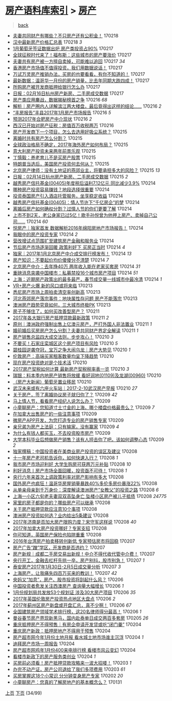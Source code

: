 [房产语料库索引](../../README.md)  > [房产](房产.md)
====
> [back](../README.md)

- [夫妻共同财产有哪些？不只房产还有公积金！](http://jkwz.applinzi.com/ittc/6935654112527123461.html#%E5%A4%AB%E5%A6%BB%E5%85%B1%E5%90%8C%E8%B4%A2%E4%BA%A7%E6%9C%89%E5%93%AA%E4%BA%9B%EF%BC%9F%E4%B8%8D%E5%8F%AA%E6%88%BF%E4%BA%A7%E8%BF%98%E6%9C%89%E5%85%AC%E7%A7%AF%E9%87%91%EF%BC%81) 170218  
- [汉中最新房产价格汇总表](http://jkwz.applinzi.com/ittc/6935777426318820357.html#%E6%B1%89%E4%B8%AD%E6%9C%80%E6%96%B0%E6%88%BF%E4%BA%A7%E4%BB%B7%E6%A0%BC%E6%B1%87%E6%80%BB%E8%A1%A8) 170218 *3* 
- [1月葡萄牙签证数据出炉 房产类投资占90%](http://jkwz.applinzi.com/ittc/6935657592985748485.html#1%E6%9C%88%E8%91%A1%E8%90%84%E7%89%99%E7%AD%BE%E8%AF%81%E6%95%B0%E6%8D%AE%E5%87%BA%E7%82%89+%E6%88%BF%E4%BA%A7%E7%B1%BB%E6%8A%95%E8%B5%84%E5%8D%A090%25) 170217  
- [全球征税时代来了！福布斯：这些城市的房产要涨价](http://jkwz.applinzi.com/ittc/6935654760526119941.html#%E5%85%A8%E7%90%83%E5%BE%81%E7%A8%8E%E6%97%B6%E4%BB%A3%E6%9D%A5%E4%BA%86%EF%BC%81%E7%A6%8F%E5%B8%83%E6%96%AF%EF%BC%9A%E8%BF%99%E4%BA%9B%E5%9F%8E%E5%B8%82%E7%9A%84%E6%88%BF%E4%BA%A7%E8%A6%81%E6%B6%A8%E4%BB%B7) 170217  
- [夫妻共有房产被一方擅自卖掉，可能难以追回](http://jkwz.applinzi.com/ittc/6934909386215654405.html#%E5%A4%AB%E5%A6%BB%E5%85%B1%E6%9C%89%E6%88%BF%E4%BA%A7%E8%A2%AB%E4%B8%80%E6%96%B9%E6%93%85%E8%87%AA%E5%8D%96%E6%8E%89%EF%BC%8C%E5%8F%AF%E8%83%BD%E9%9A%BE%E4%BB%A5%E8%BF%BD%E5%9B%9E) 170217 *34* 
- [香港房产市场值不值得投资，我们用数据说话！](http://jkwz.applinzi.com/ittc/6935612812729779205.html#%E9%A6%99%E6%B8%AF%E6%88%BF%E4%BA%A7%E5%B8%82%E5%9C%BA%E5%80%BC%E4%B8%8D%E5%80%BC%E5%BE%97%E6%8A%95%E8%B5%84%EF%BC%8C%E6%88%91%E4%BB%AC%E7%94%A8%E6%95%B0%E6%8D%AE%E8%AF%B4%E8%AF%9D%EF%BC%81) 170217  
- [万试万灵房产推销办法，买房的也要看看，有你不知道的！](http://jkwz.applinzi.com/ittc/6935589085891789829.html#%E4%B8%87%E8%AF%95%E4%B8%87%E7%81%B5%E6%88%BF%E4%BA%A7%E6%8E%A8%E9%94%80%E5%8A%9E%E6%B3%95%EF%BC%8C%E4%B9%B0%E6%88%BF%E7%9A%84%E4%B9%9F%E8%A6%81%E7%9C%8B%E7%9C%8B%EF%BC%8C%E6%9C%89%E4%BD%A0%E4%B8%8D%E7%9F%A5%E9%81%93%E7%9A%84%EF%BC%81) 170217  
- [最新数据：温哥华一月份的房产销量，比去年同期大跌四成！](http://jkwz.applinzi.com/ittc/6935545226642064389.html#%E6%9C%80%E6%96%B0%E6%95%B0%E6%8D%AE%EF%BC%9A%E6%B8%A9%E5%93%A5%E5%8D%8E%E4%B8%80%E6%9C%88%E4%BB%BD%E7%9A%84%E6%88%BF%E4%BA%A7%E9%94%80%E9%87%8F%EF%BC%8C%E6%AF%94%E5%8E%BB%E5%B9%B4%E5%90%8C%E6%9C%9F%E5%A4%A7%E8%B7%8C%E5%9B%9B%E6%88%90%EF%BC%81) 170217  
- [所购房产被开发商抵押给银行怎么办](http://jkwz.applinzi.com/ittc/6935545013382677508.html#%E6%89%80%E8%B4%AD%E6%88%BF%E4%BA%A7%E8%A2%AB%E5%BC%80%E5%8F%91%E5%95%86%E6%8A%B5%E6%8A%BC%E7%BB%99%E9%93%B6%E8%A1%8C%E6%80%8E%E4%B9%88%E5%8A%9E) 170217  
- [日报：02月16日杭州房产新房、二手房成交数据](http://jkwz.applinzi.com/ittc/6935533673276507141.html#%E6%97%A5%E6%8A%A5%EF%BC%9A02%E6%9C%8816%E6%97%A5%E6%9D%AD%E5%B7%9E%E6%88%BF%E4%BA%A7%E6%96%B0%E6%88%BF%E3%80%81%E4%BA%8C%E6%89%8B%E6%88%BF%E6%88%90%E4%BA%A4%E6%95%B0%E6%8D%AE) 170217  
- [房产类应用鏖战，数据揭秘榜首之争](http://jkwz.applinzi.com/ittc/6935356772486480901.html#%E6%88%BF%E4%BA%A7%E7%B1%BB%E5%BA%94%E7%94%A8%E9%8F%96%E6%88%98%EF%BC%8C%E6%95%B0%E6%8D%AE%E6%8F%AD%E7%A7%98%E6%A6%9C%E9%A6%96%E4%B9%8B%E4%BA%89) 170216 *68* 
- [解析｜房产圈内人详解滨江两大楼盘，最后竟得出这样的结论……](http://jkwz.applinzi.com/ittc/6935354864447259653.html#%E8%A7%A3%E6%9E%90%EF%BD%9C%E6%88%BF%E4%BA%A7%E5%9C%88%E5%86%85%E4%BA%BA%E8%AF%A6%E8%A7%A3%E6%BB%A8%E6%B1%9F%E4%B8%A4%E5%A4%A7%E6%A5%BC%E7%9B%98%EF%BC%8C%E6%9C%80%E5%90%8E%E7%AB%9F%E5%BE%97%E5%87%BA%E8%BF%99%E6%A0%B7%E7%9A%84%E7%BB%93%E8%AE%BA%E2%80%A6%E2%80%A6) 170216 *2* 
- [“丰房报告”丰县2017年1月房产市场报告](http://jkwz.applinzi.com/ittc/6935286703928640517.html#%E2%80%9C%E4%B8%B0%E6%88%BF%E6%8A%A5%E5%91%8A%E2%80%9D%E4%B8%B0%E5%8E%BF2017%E5%B9%B41%E6%9C%88%E6%88%BF%E4%BA%A7%E5%B8%82%E5%9C%BA%E6%8A%A5%E5%91%8A) 170216 *5* 
- [预测2017年合肥房产中介现状](http://jkwz.applinzi.com/ittc/6935238744872584196.html#%E9%A2%84%E6%B5%8B2017%E5%B9%B4%E5%90%88%E8%82%A5%E6%88%BF%E4%BA%A7%E4%B8%AD%E4%BB%8B%E7%8E%B0%E7%8A%B6) 170216 *2* 
- [西汉已开始对房产征税：房值百万收税两万](http://jkwz.applinzi.com/ittc/6935187674515375108.html#%E8%A5%BF%E6%B1%89%E5%B7%B2%E5%BC%80%E5%A7%8B%E5%AF%B9%E6%88%BF%E4%BA%A7%E5%BE%81%E7%A8%8E%EF%BC%9A%E6%88%BF%E5%80%BC%E7%99%BE%E4%B8%87%E6%94%B6%E7%A8%8E%E4%B8%A4%E4%B8%87) 170216  
- [房产开发商下一个项目，怎么去选用好吸尘系统？](http://jkwz.applinzi.com/ittc/6934995445251310597.html#%E6%88%BF%E4%BA%A7%E5%BC%80%E5%8F%91%E5%95%86%E4%B8%8B%E4%B8%80%E4%B8%AA%E9%A1%B9%E7%9B%AE%EF%BC%8C%E6%80%8E%E4%B9%88%E5%8E%BB%E9%80%89%E7%94%A8%E5%A5%BD%E5%90%B8%E5%B0%98%E7%B3%BB%E7%BB%9F%EF%BC%9F) 170215  
- [离婚时共有房产怎么分割？](http://jkwz.applinzi.com/ittc/6934971543628284932.html#%E7%A6%BB%E5%A9%9A%E6%97%B6%E5%85%B1%E6%9C%89%E6%88%BF%E4%BA%A7%E6%80%8E%E4%B9%88%E5%88%86%E5%89%B2%EF%BC%9F) 170215  
- [全球政治格局不确定，2017年海外房产如何布局？](http://jkwz.applinzi.com/ittc/6934937719355737092.html#%E5%85%A8%E7%90%83%E6%94%BF%E6%B2%BB%E6%A0%BC%E5%B1%80%E4%B8%8D%E7%A1%AE%E5%AE%9A%EF%BC%8C2017%E5%B9%B4%E6%B5%B7%E5%A4%96%E6%88%BF%E4%BA%A7%E5%A6%82%E4%BD%95%E5%B8%83%E5%B1%80%EF%BC%9F) 170215  
- [意大利房产投资未来两年前景乐观](http://jkwz.applinzi.com/ittc/6934914862194099205.html#%E6%84%8F%E5%A4%A7%E5%88%A9%E6%88%BF%E4%BA%A7%E6%8A%95%E8%B5%84%E6%9C%AA%E6%9D%A5%E4%B8%A4%E5%B9%B4%E5%89%8D%E6%99%AF%E4%B9%90%E8%A7%82) 170215  
- [丁慎毅：养老育儿不是买房产股票](http://jkwz.applinzi.com/ittc/6934886526847812612.html#%E4%B8%81%E6%85%8E%E6%AF%85%EF%BC%9A%E5%85%BB%E8%80%81%E8%82%B2%E5%84%BF%E4%B8%8D%E6%98%AF%E4%B9%B0%E6%88%BF%E4%BA%A7%E8%82%A1%E7%A5%A8) 170215  
- [特朗普当选后，美国房产投资何去何从？](http://jkwz.applinzi.com/ittc/6934846696503903237.html#%E7%89%B9%E6%9C%97%E6%99%AE%E5%BD%93%E9%80%89%E5%90%8E%EF%BC%8C%E7%BE%8E%E5%9B%BD%E6%88%BF%E4%BA%A7%E6%8A%95%E8%B5%84%E4%BD%95%E5%8E%BB%E4%BD%95%E4%BB%8E%EF%BC%9F) 170215  
- [北京房产律师：没有土地证的燕郊业主，将要承担多大的风险？](http://jkwz.applinzi.com/ittc/6934800465819862021.html#%E5%8C%97%E4%BA%AC%E6%88%BF%E4%BA%A7%E5%BE%8B%E5%B8%88%EF%BC%9A%E6%B2%A1%E6%9C%89%E5%9C%9F%E5%9C%B0%E8%AF%81%E7%9A%84%E7%87%95%E9%83%8A%E4%B8%9A%E4%B8%BB%EF%BC%8C%E5%B0%86%E8%A6%81%E6%89%BF%E6%8B%85%E5%A4%9A%E5%A4%A7%E7%9A%84%E9%A3%8E%E9%99%A9%EF%BC%9F) 170215 *13* 
- [日报：02月14日杭州房产新房、二手房成交数据](http://jkwz.applinzi.com/ittc/6934784773661918212.html#%E6%97%A5%E6%8A%A5%EF%BC%9A02%E6%9C%8814%E6%97%A5%E6%9D%AD%E5%B7%9E%E6%88%BF%E4%BA%A7%E6%96%B0%E6%88%BF%E3%80%81%E4%BA%8C%E6%89%8B%E6%88%BF%E6%88%90%E4%BA%A4%E6%95%B0%E6%8D%AE) 170215 *2* 
- [越秀房产信托基金(00405)年度税后溢利7.12亿元 同比减少3.9%](http://jkwz.applinzi.com/ittc/6934624636770976772.html#%E8%B6%8A%E7%A7%80%E6%88%BF%E4%BA%A7%E4%BF%A1%E6%89%98%E5%9F%BA%E9%87%91%2800405%29%E5%B9%B4%E5%BA%A6%E7%A8%8E%E5%90%8E%E6%BA%A2%E5%88%A97.12%E4%BA%BF%E5%85%83+%E5%90%8C%E6%AF%94%E5%87%8F%E5%B0%913.9%25) 170214  
- [哪种房产投资容易赚钱？地段选择很重要](http://jkwz.applinzi.com/ittc/6934614711365796869.html#%E5%93%AA%E7%A7%8D%E6%88%BF%E4%BA%A7%E6%8A%95%E8%B5%84%E5%AE%B9%E6%98%93%E8%B5%9A%E9%92%B1%EF%BC%9F%E5%9C%B0%E6%AE%B5%E9%80%89%E6%8B%A9%E5%BE%88%E9%87%8D%E8%A6%81) 170214  
- [投资泰国房产引入酒店托管服务，坐享稳定收益](http://jkwz.applinzi.com/ittc/6934611850124854276.html#%E6%8A%95%E8%B5%84%E6%B3%B0%E5%9B%BD%E6%88%BF%E4%BA%A7%E5%BC%95%E5%85%A5%E9%85%92%E5%BA%97%E6%89%98%E7%AE%A1%E6%9C%8D%E5%8A%A1%EF%BC%8C%E5%9D%90%E4%BA%AB%E7%A8%B3%E5%AE%9A%E6%94%B6%E7%9B%8A) 170214  
- [越秀房产信托基金(00405)：情人节许下“千亿房企“的梦](http://jkwz.applinzi.com/ittc/6934586844229665796.html#%E8%B6%8A%E7%A7%80%E6%88%BF%E4%BA%A7%E4%BF%A1%E6%89%98%E5%9F%BA%E9%87%91%2800405%29%EF%BC%9A%E6%83%85%E4%BA%BA%E8%8A%82%E8%AE%B8%E4%B8%8B%E2%80%9C%E5%8D%83%E4%BA%BF%E6%88%BF%E4%BC%81%E2%80%9C%E7%9A%84%E6%A2%A6) 170214  
- [离婚后房产如何确权分割？过情人节的你们更要了解](http://jkwz.applinzi.com/ittc/6934534055646462981.html#%E7%A6%BB%E5%A9%9A%E5%90%8E%E6%88%BF%E4%BA%A7%E5%A6%82%E4%BD%95%E7%A1%AE%E6%9D%83%E5%88%86%E5%89%B2%EF%BC%9F%E8%BF%87%E6%83%85%E4%BA%BA%E8%8A%82%E7%9A%84%E4%BD%A0%E4%BB%AC%E6%9B%B4%E8%A6%81%E4%BA%86%E8%A7%A3) 170214  
- [上市不到2天，老公身家已过5亿！歌手孙悦曾为他押上房产、卖掉自己公司……](http://jkwz.applinzi.com/ittc/6934483361161806853.html#%E4%B8%8A%E5%B8%82%E4%B8%8D%E5%88%B02%E5%A4%A9%EF%BC%8C%E8%80%81%E5%85%AC%E8%BA%AB%E5%AE%B6%E5%B7%B2%E8%BF%875%E4%BA%BF%EF%BC%81%E6%AD%8C%E6%89%8B%E5%AD%99%E6%82%A6%E6%9B%BE%E4%B8%BA%E4%BB%96%E6%8A%BC%E4%B8%8A%E6%88%BF%E4%BA%A7%E3%80%81%E5%8D%96%E6%8E%89%E8%87%AA%E5%B7%B1%E5%85%AC%E5%8F%B8%E2%80%A6%E2%80%A6) 170214 *60* 
- [悦房产｜独家首发 数据解析2016年绵阳房地产市场报告！](http://jkwz.applinzi.com/ittc/6934437393318020101.html#%E6%82%A6%E6%88%BF%E4%BA%A7%EF%BD%9C%E7%8B%AC%E5%AE%B6%E9%A6%96%E5%8F%91+%E6%95%B0%E6%8D%AE%E8%A7%A3%E6%9E%902016%E5%B9%B4%E7%BB%B5%E9%98%B3%E6%88%BF%E5%9C%B0%E4%BA%A7%E5%B8%82%E5%9C%BA%E6%8A%A5%E5%91%8A%EF%BC%81) 170214  
- [我眼中的房产投资专家](http://jkwz.applinzi.com/ittc/6934435073616249861.html#%E6%88%91%E7%9C%BC%E4%B8%AD%E7%9A%84%E6%88%BF%E4%BA%A7%E6%8A%95%E8%B5%84%E4%B8%93%E5%AE%B6) 170214 *2* 
- [营改增试点范围扩至建筑房产金融和服务业](http://jkwz.applinzi.com/ittc/6934434524242134021.html#%E8%90%A5%E6%94%B9%E5%A2%9E%E8%AF%95%E7%82%B9%E8%8C%83%E5%9B%B4%E6%89%A9%E8%87%B3%E5%BB%BA%E7%AD%91%E6%88%BF%E4%BA%A7%E9%87%91%E8%9E%8D%E5%92%8C%E6%9C%8D%E5%8A%A1%E4%B8%9A) 170214  
- [节后房产市场逐渐回暖 政策利好下 买房正当时](http://jkwz.applinzi.com/ittc/6934433522495521797.html#%E8%8A%82%E5%90%8E%E6%88%BF%E4%BA%A7%E5%B8%82%E5%9C%BA%E9%80%90%E6%B8%90%E5%9B%9E%E6%9A%96+%E6%94%BF%E7%AD%96%E5%88%A9%E5%A5%BD%E4%B8%8B+%E4%B9%B0%E6%88%BF%E6%AD%A3%E5%BD%93%E6%97%B6) 170214 *4* 
- [独家｜2017年1月北京房产中介成交排行榜发布！](http://jkwz.applinzi.com/ittc/6934426803971294213.html#%E7%8B%AC%E5%AE%B6%EF%BD%9C2017%E5%B9%B41%E6%9C%88%E5%8C%97%E4%BA%AC%E6%88%BF%E4%BA%A7%E4%B8%AD%E4%BB%8B%E6%88%90%E4%BA%A4%E6%8E%92%E8%A1%8C%E6%A6%9C%E5%8F%91%E5%B8%83%EF%BC%81) 170214 *13* 
- [房产知识：不要起价均价傻傻分不清楚](http://jkwz.applinzi.com/ittc/6934423014954501124.html#%E6%88%BF%E4%BA%A7%E7%9F%A5%E8%AF%86%EF%BC%9A%E4%B8%8D%E8%A6%81%E8%B5%B7%E4%BB%B7%E5%9D%87%E4%BB%B7%E5%82%BB%E5%82%BB%E5%88%86%E4%B8%8D%E6%B8%85%E6%A5%9A) 170214 *7* 
- [北京房产中介：去年挣40万 两年收入能在老家买套房](http://jkwz.applinzi.com/ittc/6934421762573075461.html#%E5%8C%97%E4%BA%AC%E6%88%BF%E4%BA%A7%E4%B8%AD%E4%BB%8B%EF%BC%9A%E5%8E%BB%E5%B9%B4%E6%8C%A340%E4%B8%87+%E4%B8%A4%E5%B9%B4%E6%94%B6%E5%85%A5%E8%83%BD%E5%9C%A8%E8%80%81%E5%AE%B6%E4%B9%B0%E5%A5%97%E6%88%BF) 170214 *31* 
- [重磅消息突袭中国楼市：私募禁投16个城市房产项目](http://jkwz.applinzi.com/ittc/6934406813536748549.html#%E9%87%8D%E7%A3%85%E6%B6%88%E6%81%AF%E7%AA%81%E8%A2%AD%E4%B8%AD%E5%9B%BD%E6%A5%BC%E5%B8%82%EF%BC%9A%E7%A7%81%E5%8B%9F%E7%A6%81%E6%8A%9516%E4%B8%AA%E5%9F%8E%E5%B8%82%E6%88%BF%E4%BA%A7%E9%A1%B9%E7%9B%AE) 170214 *51* 
- [上海：近期房产政策出的最多最严，春节成交量一线城市中最冷清](http://jkwz.applinzi.com/ittc/6933887552749831172.html#%E4%B8%8A%E6%B5%B7%EF%BC%9A%E8%BF%91%E6%9C%9F%E6%88%BF%E4%BA%A7%E6%94%BF%E7%AD%96%E5%87%BA%E7%9A%84%E6%9C%80%E5%A4%9A%E6%9C%80%E4%B8%A5%EF%BC%8C%E6%98%A5%E8%8A%82%E6%88%90%E4%BA%A4%E9%87%8F%E4%B8%80%E7%BA%BF%E5%9F%8E%E5%B8%82%E4%B8%AD%E6%9C%80%E5%86%B7%E6%B8%85) 170214 *1* 
- [VR+房产火爆 新的风口或将来临](http://jkwz.applinzi.com/ittc/6934187883278894084.html#VR%2B%E6%88%BF%E4%BA%A7%E7%81%AB%E7%88%86+%E6%96%B0%E7%9A%84%E9%A3%8E%E5%8F%A3%E6%88%96%E5%B0%86%E6%9D%A5%E4%B8%B4) 170213  
- [悉尼房产市场上周拍卖清空率创新高](http://jkwz.applinzi.com/ittc/6934130664629863428.html#%E6%82%89%E5%B0%BC%E6%88%BF%E4%BA%A7%E5%B8%82%E5%9C%BA%E4%B8%8A%E5%91%A8%E6%8B%8D%E5%8D%96%E6%B8%85%E7%A9%BA%E7%8E%87%E5%88%9B%E6%96%B0%E9%AB%98) 170213  
- [河北燕郊房产落宗事件：地块属性存问题 房产不能落宗](http://jkwz.applinzi.com/ittc/6934082898767643652.html#%E6%B2%B3%E5%8C%97%E7%87%95%E9%83%8A%E6%88%BF%E4%BA%A7%E8%90%BD%E5%AE%97%E4%BA%8B%E4%BB%B6%EF%BC%9A%E5%9C%B0%E5%9D%97%E5%B1%9E%E6%80%A7%E5%AD%98%E9%97%AE%E9%A2%98+%E6%88%BF%E4%BA%A7%E4%B8%8D%E8%83%BD%E8%90%BD%E5%AE%97) 170213  
- [澳洲房产趋势究竟如何，三大城市终极PK](http://jkwz.applinzi.com/ittc/6934072341821916165.html#%E6%BE%B3%E6%B4%B2%E6%88%BF%E4%BA%A7%E8%B6%8B%E5%8A%BF%E7%A9%B6%E7%AB%9F%E5%A6%82%E4%BD%95%EF%BC%8C%E4%B8%89%E5%A4%A7%E5%9F%8E%E5%B8%82%E7%BB%88%E6%9E%81PK) 170213  
- [房子不够住了，如何买改善型房产？](http://jkwz.applinzi.com/ittc/6933501459210699781.html#%E6%88%BF%E5%AD%90%E4%B8%8D%E5%A4%9F%E4%BD%8F%E4%BA%86%EF%BC%8C%E5%A6%82%E4%BD%95%E4%B9%B0%E6%94%B9%E5%96%84%E5%9E%8B%E6%88%BF%E4%BA%A7%EF%BC%9F) 170211  
- [2017年各大银行房产抵押贷款最新政策](http://jkwz.applinzi.com/ittc/6933310996289684485.html#2017%E5%B9%B4%E5%90%84%E5%A4%A7%E9%93%B6%E8%A1%8C%E6%88%BF%E4%BA%A7%E6%8A%B5%E6%8A%BC%E8%B4%B7%E6%AC%BE%E6%9C%80%E6%96%B0%E6%94%BF%E7%AD%96) 170211 *2* 
- [原创｜澳洲政府强制出售上亿澳元房产，严打外国人非法置业](http://jkwz.applinzi.com/ittc/6932588885505999877.html#%E5%8E%9F%E5%88%9B%EF%BD%9C%E6%BE%B3%E6%B4%B2%E6%94%BF%E5%BA%9C%E5%BC%BA%E5%88%B6%E5%87%BA%E5%94%AE%E4%B8%8A%E4%BA%BF%E6%BE%B3%E5%85%83%E6%88%BF%E4%BA%A7%EF%BC%8C%E4%B8%A5%E6%89%93%E5%A4%96%E5%9B%BD%E4%BA%BA%E9%9D%9E%E6%B3%95%E7%BD%AE%E4%B8%9A) 170211 *1* 
- [婚前婚后买房房产怎么分割？夫妻共同财产界定全解读](http://jkwz.applinzi.com/ittc/6933161938283660292.html#%E5%A9%9A%E5%89%8D%E5%A9%9A%E5%90%8E%E4%B9%B0%E6%88%BF%E6%88%BF%E4%BA%A7%E6%80%8E%E4%B9%88%E5%88%86%E5%89%B2%EF%BC%9F%E5%A4%AB%E5%A6%BB%E5%85%B1%E5%90%8C%E8%B4%A2%E4%BA%A7%E7%95%8C%E5%AE%9A%E5%85%A8%E8%A7%A3%E8%AF%BB) 170211 *1* 
- [房产销售总监四大成交法则，步步攻心！](http://jkwz.applinzi.com/ittc/6933150771767149573.html#%E6%88%BF%E4%BA%A7%E9%94%80%E5%94%AE%E6%80%BB%E7%9B%91%E5%9B%9B%E5%A4%A7%E6%88%90%E4%BA%A4%E6%B3%95%E5%88%99%EF%BC%8C%E6%AD%A5%E6%AD%A5%E6%94%BB%E5%BF%83%EF%BC%81) 170210 *3* 
- [不要买！石家庄栾城区这个房产项目有风险](http://jkwz.applinzi.com/ittc/6933058355051627524.html#%E4%B8%8D%E8%A6%81%E4%B9%B0%EF%BC%81%E7%9F%B3%E5%AE%B6%E5%BA%84%E6%A0%BE%E5%9F%8E%E5%8C%BA%E8%BF%99%E4%B8%AA%E6%88%BF%E4%BA%A7%E9%A1%B9%E7%9B%AE%E6%9C%89%E9%A3%8E%E9%99%A9) 170210 *5* 
- [碧桂园逆袭夺冠，宝万之争大闹乌龙｜房产大势见](http://jkwz.applinzi.com/ittc/6933031422570005509.html#%E7%A2%A7%E6%A1%82%E5%9B%AD%E9%80%86%E8%A2%AD%E5%A4%BA%E5%86%A0%EF%BC%8C%E5%AE%9D%E4%B8%87%E4%B9%8B%E4%BA%89%E5%A4%A7%E9%97%B9%E4%B9%8C%E9%BE%99%EF%BD%9C%E6%88%BF%E4%BA%A7%E5%A4%A7%E5%8A%BF%E8%A7%81) 170210 *1* 
- [伦敦房产：高端买家租客数量均呈下降趋势](http://jkwz.applinzi.com/ittc/6933029985148470276.html#%E4%BC%A6%E6%95%A6%E6%88%BF%E4%BA%A7%EF%BC%9A%E9%AB%98%E7%AB%AF%E4%B9%B0%E5%AE%B6%E7%A7%9F%E5%AE%A2%E6%95%B0%E9%87%8F%E5%9D%87%E5%91%88%E4%B8%8B%E9%99%8D%E8%B6%8B%E5%8A%BF) 170210  
- [现在房产投资绝对是个技术活](http://jkwz.applinzi.com/ittc/6933009827134718980.html#%E7%8E%B0%E5%9C%A8%E6%88%BF%E4%BA%A7%E6%8A%95%E8%B5%84%E7%BB%9D%E5%AF%B9%E6%98%AF%E4%B8%AA%E6%8A%80%E6%9C%AF%E6%B4%BB) 170210  
- [2017房产契税如何计算 最新房产契税税率表一览](http://jkwz.applinzi.com/ittc/6932993905275700229.html#2017%E6%88%BF%E4%BA%A7%E5%A5%91%E7%A8%8E%E5%A6%82%E4%BD%95%E8%AE%A1%E7%AE%97+%E6%9C%80%E6%96%B0%E6%88%BF%E4%BA%A7%E5%A5%91%E7%A8%8E%E7%A8%8E%E7%8E%87%E8%A1%A8%E4%B8%80%E8%A7%88) 170210 *3* 
- [瑞银：料本季内地房产销售将放缓 看好润地(01109)及龙湖(00960)](http://jkwz.applinzi.com/ittc/6932956103813104645.html#%E7%91%9E%E9%93%B6%EF%BC%9A%E6%96%99%E6%9C%AC%E5%AD%A3%E5%86%85%E5%9C%B0%E6%88%BF%E4%BA%A7%E9%94%80%E5%94%AE%E5%B0%86%E6%94%BE%E7%BC%93+%E7%9C%8B%E5%A5%BD%E6%B6%A6%E5%9C%B0%2801109%29%E5%8F%8A%E9%BE%99%E6%B9%96%2800960%29) 170210  
- [（房产大新闻）葡萄牙置业移民](http://jkwz.applinzi.com/ittc/6932928811112072197.html#%EF%BC%88%E6%88%BF%E4%BA%A7%E5%A4%A7%E6%96%B0%E9%97%BB%EF%BC%89%E8%91%A1%E8%90%84%E7%89%99%E7%BD%AE%E4%B8%9A%E7%A7%BB%E6%B0%91) 170210  
- [武汉未来或有六座火车站｜2017-2-10武汉房产早报](http://jkwz.applinzi.com/ittc/6932923949716603908.html#%E6%AD%A6%E6%B1%89%E6%9C%AA%E6%9D%A5%E6%88%96%E6%9C%89%E5%85%AD%E5%BA%A7%E7%81%AB%E8%BD%A6%E7%AB%99%EF%BD%9C2017-2-10%E6%AD%A6%E6%B1%89%E6%88%BF%E4%BA%A7%E6%97%A9%E6%8A%A5) 170210 *27* 
- [关于房产，签了离婚协议房子就归你了？](http://jkwz.applinzi.com/ittc/6932786285495452677.html#%E5%85%B3%E4%BA%8E%E6%88%BF%E4%BA%A7%EF%BC%8C%E7%AD%BE%E4%BA%86%E7%A6%BB%E5%A9%9A%E5%8D%8F%E8%AE%AE%E6%88%BF%E5%AD%90%E5%B0%B1%E5%BD%92%E4%BD%A0%E4%BA%86%EF%BC%9F) 170209 *42* 
- [马上情人节，看看房产经纪人说怎么办？](http://jkwz.applinzi.com/ittc/6932761770900063236.html#%E9%A9%AC%E4%B8%8A%E6%83%85%E4%BA%BA%E8%8A%82%EF%BC%8C%E7%9C%8B%E7%9C%8B%E6%88%BF%E4%BA%A7%E7%BB%8F%E7%BA%AA%E4%BA%BA%E8%AF%B4%E6%80%8E%E4%B9%88%E5%8A%9E%EF%BC%9F) 170209  
- [小童聊房产：您知道寸土寸金的上海，哪个楼盘价格最贵么？](http://jkwz.applinzi.com/ittc/6932719934001120261.html#%E5%B0%8F%E7%AB%A5%E8%81%8A%E6%88%BF%E4%BA%A7%EF%BC%9A%E6%82%A8%E7%9F%A5%E9%81%93%E5%AF%B8%E5%9C%9F%E5%AF%B8%E9%87%91%E7%9A%84%E4%B8%8A%E6%B5%B7%EF%BC%8C%E5%93%AA%E4%B8%AA%E6%A5%BC%E7%9B%98%E4%BB%B7%E6%A0%BC%E6%9C%80%E8%B4%B5%E4%B9%88%EF%BC%9F) 170209 *7* 
- [在加拿大出售房产的一些注意事项](http://jkwz.applinzi.com/ittc/6932657366591079429.html#%E5%9C%A8%E5%8A%A0%E6%8B%BF%E5%A4%A7%E5%87%BA%E5%94%AE%E6%88%BF%E4%BA%A7%E7%9A%84%E4%B8%80%E4%BA%9B%E6%B3%A8%E6%84%8F%E4%BA%8B%E9%A1%B9) 170209  
- [微房产APP开发，为您打造专业的房产销售专家](http://jkwz.applinzi.com/ittc/6932656067585803269.html#%E5%BE%AE%E6%88%BF%E4%BA%A7APP%E5%BC%80%E5%8F%91%EF%BC%8C%E4%B8%BA%E6%82%A8%E6%89%93%E9%80%A0%E4%B8%93%E4%B8%9A%E7%9A%84%E6%88%BF%E4%BA%A7%E9%94%80%E5%94%AE%E4%B8%93%E5%AE%B6) 170209  
- [亲兄弟为房产上法庭：只有输家，没有赢家](http://jkwz.applinzi.com/ittc/6932623774204822533.html#%E4%BA%B2%E5%85%84%E5%BC%9F%E4%B8%BA%E6%88%BF%E4%BA%A7%E4%B8%8A%E6%B3%95%E5%BA%AD%EF%BC%9A%E5%8F%AA%E6%9C%89%E8%BE%93%E5%AE%B6%EF%BC%8C%E6%B2%A1%E6%9C%89%E8%B5%A2%E5%AE%B6) 170209 *4* 
- [为什么有钱人都买玉，不去投资股市房产](http://jkwz.applinzi.com/ittc/6932604217062851589.html#%E4%B8%BA%E4%BB%80%E4%B9%88%E6%9C%89%E9%92%B1%E4%BA%BA%E9%83%BD%E4%B9%B0%E7%8E%89%EF%BC%8C%E4%B8%8D%E5%8E%BB%E6%8A%95%E8%B5%84%E8%82%A1%E5%B8%82%E6%88%BF%E4%BA%A7) 170209  
- [大学本科毕业后想做房产销售？该有人抨击你了吧，该如何调整心态](http://jkwz.applinzi.com/ittc/6932464349435397124.html#%E5%A4%A7%E5%AD%A6%E6%9C%AC%E7%A7%91%E6%AF%95%E4%B8%9A%E5%90%8E%E6%83%B3%E5%81%9A%E6%88%BF%E4%BA%A7%E9%94%80%E5%94%AE%EF%BC%9F%E8%AF%A5%E6%9C%89%E4%BA%BA%E6%8A%A8%E5%87%BB%E4%BD%A0%E4%BA%86%E5%90%A7%EF%BC%8C%E8%AF%A5%E5%A6%82%E4%BD%95%E8%B0%83%E6%95%B4%E5%BF%83%E6%80%81) 170209 *2* 
- [独家撰稿：中国投资者在美商业房产投资的误区及建议](http://jkwz.applinzi.com/ittc/6932369250286306308.html#%E7%8B%AC%E5%AE%B6%E6%92%B0%E7%A8%BF%EF%BC%9A%E4%B8%AD%E5%9B%BD%E6%8A%95%E8%B5%84%E8%80%85%E5%9C%A8%E7%BE%8E%E5%95%86%E4%B8%9A%E6%88%BF%E4%BA%A7%E6%8A%95%E8%B5%84%E7%9A%84%E8%AF%AF%E5%8C%BA%E5%8F%8A%E5%BB%BA%E8%AE%AE) 170208  
- [十一年房产老司机告诉你，如何快速入行？](http://jkwz.applinzi.com/ittc/6932318897784226821.html#%E5%8D%81%E4%B8%80%E5%B9%B4%E6%88%BF%E4%BA%A7%E8%80%81%E5%8F%B8%E6%9C%BA%E5%91%8A%E8%AF%89%E4%BD%A0%EF%BC%8C%E5%A6%82%E4%BD%95%E5%BF%AB%E9%80%9F%E5%85%A5%E8%A1%8C%EF%BC%9F) 170208 *1* 
- [我市房产市场迎利好 大学生购房可获两万元补贴](http://jkwz.applinzi.com/ittc/6932318387735888900.html#%E6%88%91%E5%B8%82%E6%88%BF%E4%BA%A7%E5%B8%82%E5%9C%BA%E8%BF%8E%E5%88%A9%E5%A5%BD+%E5%A4%A7%E5%AD%A6%E7%94%9F%E8%B4%AD%E6%88%BF%E5%8F%AF%E8%8E%B7%E4%B8%A4%E4%B8%87%E5%85%83%E8%A1%A5%E8%B4%B4) 170208 *10* 
- [利好消息丨房产市场全面回暖，投资亟不可待！](http://jkwz.applinzi.com/ittc/6932315598238532612.html#%E5%88%A9%E5%A5%BD%E6%B6%88%E6%81%AF%E4%B8%A8%E6%88%BF%E4%BA%A7%E5%B8%82%E5%9C%BA%E5%85%A8%E9%9D%A2%E5%9B%9E%E6%9A%96%EF%BC%8C%E6%8A%95%E8%B5%84%E4%BA%9F%E4%B8%8D%E5%8F%AF%E5%BE%85%EF%BC%81) 170208 *1* 
- [央行六年来首次上调政策利率对房产影响有多大](http://jkwz.applinzi.com/ittc/6932286431421793284.html#%E5%A4%AE%E8%A1%8C%E5%85%AD%E5%B9%B4%E6%9D%A5%E9%A6%96%E6%AC%A1%E4%B8%8A%E8%B0%83%E6%94%BF%E7%AD%96%E5%88%A9%E7%8E%87%E5%AF%B9%E6%88%BF%E4%BA%A7%E5%BD%B1%E5%93%8D%E6%9C%89%E5%A4%9A%E5%A4%A7) 170208  
- [国外房产也疯狂！温哥华房屋销量暴跌40%多伦多房价暴涨22%](http://jkwz.applinzi.com/ittc/6932267363134342149.html#%E5%9B%BD%E5%A4%96%E6%88%BF%E4%BA%A7%E4%B9%9F%E7%96%AF%E7%8B%82%EF%BC%81%E6%B8%A9%E5%93%A5%E5%8D%8E%E6%88%BF%E5%B1%8B%E9%94%80%E9%87%8F%E6%9A%B4%E8%B7%8C40%25%E5%A4%9A%E4%BC%A6%E5%A4%9A%E6%88%BF%E4%BB%B7%E6%9A%B4%E6%B6%A822%25) 170208  
- [从单亲母亲到千万身价：深度解读澳洲房产“女教父”的投资之路](http://jkwz.applinzi.com/ittc/6932266472247395333.html#%E4%BB%8E%E5%8D%95%E4%BA%B2%E6%AF%8D%E4%BA%B2%E5%88%B0%E5%8D%83%E4%B8%87%E8%BA%AB%E4%BB%B7%EF%BC%9A%E6%B7%B1%E5%BA%A6%E8%A7%A3%E8%AF%BB%E6%BE%B3%E6%B4%B2%E6%88%BF%E4%BA%A7%E2%80%9C%E5%A5%B3%E6%95%99%E7%88%B6%E2%80%9D%E7%9A%84%E6%8A%95%E8%B5%84%E4%B9%8B%E8%B7%AF) 170208 *6* 
- [上海一小区六旬老夫妻双双高坠身亡 坠楼小区房产被儿子抵债](http://jkwz.applinzi.com/ittc/6932219665970627589.html#%E4%B8%8A%E6%B5%B7%E4%B8%80%E5%B0%8F%E5%8C%BA%E5%85%AD%E6%97%AC%E8%80%81%E5%A4%AB%E5%A6%BB%E5%8F%8C%E5%8F%8C%E9%AB%98%E5%9D%A0%E8%BA%AB%E4%BA%A1+%E5%9D%A0%E6%A5%BC%E5%B0%8F%E5%8C%BA%E6%88%BF%E4%BA%A7%E8%A2%AB%E5%84%BF%E5%AD%90%E6%8A%B5%E5%80%BA) 170208 *24775* 
- [家里的房子都是你的？哪些房产可以继承](http://jkwz.applinzi.com/ittc/6932217592155735045.html#%E5%AE%B6%E9%87%8C%E7%9A%84%E6%88%BF%E5%AD%90%E9%83%BD%E6%98%AF%E4%BD%A0%E7%9A%84%EF%BC%9F%E5%93%AA%E4%BA%9B%E6%88%BF%E4%BA%A7%E5%8F%AF%E4%BB%A5%E7%BB%A7%E6%89%BF) 170208  
- [关于房产抵押贷款应注意10个事项](http://jkwz.applinzi.com/ittc/6932212782199211012.html#%E5%85%B3%E4%BA%8E%E6%88%BF%E4%BA%A7%E6%8A%B5%E6%8A%BC%E8%B4%B7%E6%AC%BE%E5%BA%94%E6%B3%A8%E6%84%8F10%E4%B8%AA%E4%BA%8B%E9%A1%B9) 170208  
- [澳洲房产投资如何选？业内给出5条建议](http://jkwz.applinzi.com/ittc/6932184025874826245.html#%E6%BE%B3%E6%B4%B2%E6%88%BF%E4%BA%A7%E6%8A%95%E8%B5%84%E5%A6%82%E4%BD%95%E9%80%89%EF%BC%9F%E4%B8%9A%E5%86%85%E7%BB%99%E5%87%BA5%E6%9D%A1%E5%BB%BA%E8%AE%AE) 170208  
- [2017年济南是否加大房产限购力度？宋守军这样说](http://jkwz.applinzi.com/ittc/6932181555148751877.html#2017%E5%B9%B4%E6%B5%8E%E5%8D%97%E6%98%AF%E5%90%A6%E5%8A%A0%E5%A4%A7%E6%88%BF%E4%BA%A7%E9%99%90%E8%B4%AD%E5%8A%9B%E5%BA%A6%EF%BC%9F%E5%AE%8B%E5%AE%88%E5%86%9B%E8%BF%99%E6%A0%B7%E8%AF%B4) 170208 *40* 
- [2017年加拿大房产投资哪好？专家支招](http://jkwz.applinzi.com/ittc/6932116164561077253.html#2017%E5%B9%B4%E5%8A%A0%E6%8B%BF%E5%A4%A7%E6%88%BF%E4%BA%A7%E6%8A%95%E8%B5%84%E5%93%AA%E5%A5%BD%EF%BC%9F%E4%B8%93%E5%AE%B6%E6%94%AF%E6%8B%9B) 170208  
- [你可知道，英国房产保险也陷阱重重](http://jkwz.applinzi.com/ittc/6932084237896516613.html#%E4%BD%A0%E5%8F%AF%E7%9F%A5%E9%81%93%EF%BC%8C%E8%8B%B1%E5%9B%BD%E6%88%BF%E4%BA%A7%E4%BF%9D%E9%99%A9%E4%B9%9F%E9%99%B7%E9%98%B1%E9%87%8D%E9%87%8D) 170208  
- [2016年台湾房产拍卖移转创新低 专家预估房市将回稳](http://jkwz.applinzi.com/ittc/6931958627450749957.html#2016%E5%B9%B4%E5%8F%B0%E6%B9%BE%E6%88%BF%E4%BA%A7%E6%8B%8D%E5%8D%96%E7%A7%BB%E8%BD%AC%E5%88%9B%E6%96%B0%E4%BD%8E+%E4%B8%93%E5%AE%B6%E9%A2%84%E4%BC%B0%E6%88%BF%E5%B8%82%E5%B0%86%E5%9B%9E%E7%A8%B3) 170207  
- [房产广告“蹭”学区，开发商是否违约？](http://jkwz.applinzi.com/ittc/6931853575964853253.html#%E6%88%BF%E4%BA%A7%E5%B9%BF%E5%91%8A%E2%80%9C%E8%B9%AD%E2%80%9D%E5%AD%A6%E5%8C%BA%EF%BC%8C%E5%BC%80%E5%8F%91%E5%95%86%E6%98%AF%E5%90%A6%E8%BF%9D%E7%BA%A6%EF%BC%9F) 170207  
- [房产新规｜成都二手房交易出新规！中介不得代收代管中介费！](http://jkwz.applinzi.com/ittc/6931825508093527044.html#%E6%88%BF%E4%BA%A7%E6%96%B0%E8%A7%84%EF%BD%9C%E6%88%90%E9%83%BD%E4%BA%8C%E6%89%8B%E6%88%BF%E4%BA%A4%E6%98%93%E5%87%BA%E6%96%B0%E8%A7%84%EF%BC%81%E4%B8%AD%E4%BB%8B%E4%B8%8D%E5%BE%97%E4%BB%A3%E6%94%B6%E4%BB%A3%E7%AE%A1%E4%B8%AD%E4%BB%8B%E8%B4%B9%EF%BC%81) 170207  
- [央行开工，金融去杠杆先拱一卒，房产别抖，股市别急！](http://jkwz.applinzi.com/ittc/6931818036968555524.html#%E5%A4%AE%E8%A1%8C%E5%BC%80%E5%B7%A5%EF%BC%8C%E9%87%91%E8%9E%8D%E5%8E%BB%E6%9D%A0%E6%9D%86%E5%85%88%E6%8B%B1%E4%B8%80%E5%8D%92%EF%BC%8C%E6%88%BF%E4%BA%A7%E5%88%AB%E6%8A%96%EF%BC%8C%E8%82%A1%E5%B8%82%E5%88%AB%E6%80%A5%EF%BC%81) 170207 *1* 
- [泰安房产2017年1月30日-2月5日成交量分析](http://jkwz.applinzi.com/ittc/6931813168384050181.html#%E6%B3%B0%E5%AE%89%E6%88%BF%E4%BA%A72017%E5%B9%B41%E6%9C%8830%E6%97%A5-2%E6%9C%885%E6%97%A5%E6%88%90%E4%BA%A4%E9%87%8F%E5%88%86%E6%9E%90) 170207 *3* 
- [上海房产，让我痛失四百万买来的教训！](http://jkwz.applinzi.com/ittc/6931691720415904772.html#%E4%B8%8A%E6%B5%B7%E6%88%BF%E4%BA%A7%EF%BC%8C%E8%AE%A9%E6%88%91%E7%97%9B%E5%A4%B1%E5%9B%9B%E7%99%BE%E4%B8%87%E4%B9%B0%E6%9D%A5%E7%9A%84%E6%95%99%E8%AE%AD%EF%BC%81) 170207 *42* 
- [央妈又“加息”，房产、股市投资将刮起什么风？](http://jkwz.applinzi.com/ittc/6931579330437317636.html#%E5%A4%AE%E5%A6%88%E5%8F%88%E2%80%9C%E5%8A%A0%E6%81%AF%E2%80%9D%EF%BC%8C%E6%88%BF%E4%BA%A7%E3%80%81%E8%82%A1%E5%B8%82%E6%8A%95%E8%B5%84%E5%B0%86%E5%88%AE%E8%B5%B7%E4%BB%80%E4%B9%88%E9%A3%8E%EF%BC%9F) 170206  
- [中国投资者愈发关注西澳房产 查询量大幅增长](http://jkwz.applinzi.com/ittc/6931565268081050628.html#%E4%B8%AD%E5%9B%BD%E6%8A%95%E8%B5%84%E8%80%85%E6%84%88%E5%8F%91%E5%85%B3%E6%B3%A8%E8%A5%BF%E6%BE%B3%E6%88%BF%E4%BA%A7+%E6%9F%A5%E8%AF%A2%E9%87%8F%E5%A4%A7%E5%B9%85%E5%A2%9E%E9%95%BF) 170206 *1* 
- [1月份规划局共发放53个规划证 涉及30大房产项目](http://jkwz.applinzi.com/ittc/6931531368147452933.html#1%E6%9C%88%E4%BB%BD%E8%A7%84%E5%88%92%E5%B1%80%E5%85%B1%E5%8F%91%E6%94%BE53%E4%B8%AA%E8%A7%84%E5%88%92%E8%AF%81+%E6%B6%89%E5%8F%8A30%E5%A4%A7%E6%88%BF%E4%BA%A7%E9%A1%B9%E7%9B%AE) 170206 *35* 
- [2017年英国伦敦房产投资热点地区大盘点](http://jkwz.applinzi.com/ittc/6931528366934197253.html#2017%E5%B9%B4%E8%8B%B1%E5%9B%BD%E4%BC%A6%E6%95%A6%E6%88%BF%E4%BA%A7%E6%8A%95%E8%B5%84%E7%83%AD%E7%82%B9%E5%9C%B0%E5%8C%BA%E5%A4%A7%E7%9B%98%E7%82%B9) 170206 *2* 
- [2017年蓟州区房产新盘或开盘汇总，真不少啊！](http://jkwz.applinzi.com/ittc/6931474827608327172.html#2017%E5%B9%B4%E8%93%9F%E5%B7%9E%E5%8C%BA%E6%88%BF%E4%BA%A7%E6%96%B0%E7%9B%98%E6%88%96%E5%BC%80%E7%9B%98%E6%B1%87%E6%80%BB%EF%BC%8C%E7%9C%9F%E4%B8%8D%E5%B0%91%E5%95%8A%EF%BC%81) 170206 *67* 
- [全国建筑房产领域学术排行榜，这20名律师得分最高！](http://jkwz.applinzi.com/ittc/6931467206402769924.html#%E5%85%A8%E5%9B%BD%E5%BB%BA%E7%AD%91%E6%88%BF%E4%BA%A7%E9%A2%86%E5%9F%9F%E5%AD%A6%E6%9C%AF%E6%8E%92%E8%A1%8C%E6%A6%9C%EF%BC%8C%E8%BF%9920%E5%90%8D%E5%BE%8B%E5%B8%88%E5%BE%97%E5%88%86%E6%9C%80%E9%AB%98%EF%BC%81) 170206 *1* 
- [曼谷春节房产界现新黑马，国内赴泰单日成交两百多套房](http://jkwz.applinzi.com/ittc/6931235452047852548.html#%E6%9B%BC%E8%B0%B7%E6%98%A5%E8%8A%82%E6%88%BF%E4%BA%A7%E7%95%8C%E7%8E%B0%E6%96%B0%E9%BB%91%E9%A9%AC%EF%BC%8C%E5%9B%BD%E5%86%85%E8%B5%B4%E6%B3%B0%E5%8D%95%E6%97%A5%E6%88%90%E4%BA%A4%E4%B8%A4%E7%99%BE%E5%A4%9A%E5%A5%97%E6%88%BF) 170205 *26* 
- [重庆抵押房产不得预售｜有房企申请开发贷或吃“闭门羹”](http://jkwz.applinzi.com/ittc/6930914782197842948.html#%E9%87%8D%E5%BA%86%E6%8A%B5%E6%8A%BC%E6%88%BF%E4%BA%A7%E4%B8%8D%E5%BE%97%E9%A2%84%E5%94%AE%EF%BD%9C%E6%9C%89%E6%88%BF%E4%BC%81%E7%94%B3%E8%AF%B7%E5%BC%80%E5%8F%91%E8%B4%B7%E6%88%96%E5%90%83%E2%80%9C%E9%97%AD%E9%97%A8%E7%BE%B9%E2%80%9D) 170204  
- [重庆房产新政：抵押房地产不得用于预售](http://jkwz.applinzi.com/ittc/6930830783207179269.html#%E9%87%8D%E5%BA%86%E6%88%BF%E4%BA%A7%E6%96%B0%E6%94%BF%EF%BC%9A%E6%8A%B5%E6%8A%BC%E6%88%BF%E5%9C%B0%E4%BA%A7%E4%B8%8D%E5%BE%97%E7%94%A8%E4%BA%8E%E9%A2%84%E5%94%AE) 170204  
- [房产超市网今年1月份土地月报 看水城土地市场谁主沉浮](http://jkwz.applinzi.com/ittc/6930804028056536069.html#%E6%88%BF%E4%BA%A7%E8%B6%85%E5%B8%82%E7%BD%91%E4%BB%8A%E5%B9%B41%E6%9C%88%E4%BB%BD%E5%9C%9F%E5%9C%B0%E6%9C%88%E6%8A%A5+%E7%9C%8B%E6%B0%B4%E5%9F%8E%E5%9C%9F%E5%9C%B0%E5%B8%82%E5%9C%BA%E8%B0%81%E4%B8%BB%E6%B2%89%E6%B5%AE) 170204 *1* 
- [迪拜房产市场一周报告](http://jkwz.applinzi.com/ittc/6930799627376002052.html#%E8%BF%AA%E6%8B%9C%E6%88%BF%E4%BA%A7%E5%B8%82%E5%9C%BA%E4%B8%80%E5%91%A8%E6%8A%A5%E5%91%8A) 170204  
- [房产超市网鸡年1月份400来电排行榜 看楼市风云变幻](http://jkwz.applinzi.com/ittc/6930738054531908612.html#%E6%88%BF%E4%BA%A7%E8%B6%85%E5%B8%82%E7%BD%91%E9%B8%A1%E5%B9%B41%E6%9C%88%E4%BB%BD400%E6%9D%A5%E7%94%B5%E6%8E%92%E8%A1%8C%E6%A6%9C+%E7%9C%8B%E6%A5%BC%E5%B8%82%E9%A3%8E%E4%BA%91%E5%8F%98%E5%B9%BB) 170204  
- [看楼市新政下的房产服务类创业](http://jkwz.applinzi.com/ittc/6930692491774002181.html#%E7%9C%8B%E6%A5%BC%E5%B8%82%E6%96%B0%E6%94%BF%E4%B8%8B%E7%9A%84%E6%88%BF%E4%BA%A7%E6%9C%8D%E5%8A%A1%E7%B1%BB%E5%88%9B%E4%B8%9A) 170204 *1* 
- [买房前必须看！房产抵押贷款攻略来一波大招喽！](http://jkwz.applinzi.com/ittc/6930440512950764549.html#%E4%B9%B0%E6%88%BF%E5%89%8D%E5%BF%85%E9%A1%BB%E7%9C%8B%EF%BC%81%E6%88%BF%E4%BA%A7%E6%8A%B5%E6%8A%BC%E8%B4%B7%E6%AC%BE%E6%94%BB%E7%95%A5%E6%9D%A5%E4%B8%80%E6%B3%A2%E5%A4%A7%E6%8B%9B%E5%96%BD%EF%BC%81) 170203 *1* 
- [办完不动产证，房产公司退给了我们多项费用](http://jkwz.applinzi.com/ittc/6930371657041708037.html#%E5%8A%9E%E5%AE%8C%E4%B8%8D%E5%8A%A8%E4%BA%A7%E8%AF%81%EF%BC%8C%E6%88%BF%E4%BA%A7%E5%85%AC%E5%8F%B8%E9%80%80%E7%BB%99%E4%BA%86%E6%88%91%E4%BB%AC%E5%A4%9A%E9%A1%B9%E8%B4%B9%E7%94%A8) 170203 *61* 
- [买房掌握这18个小常识 分分钟变身房产专家](http://jkwz.applinzi.com/ittc/6929600398334886917.html#%E4%B9%B0%E6%88%BF%E6%8E%8C%E6%8F%A1%E8%BF%9918%E4%B8%AA%E5%B0%8F%E5%B8%B8%E8%AF%86+%E5%88%86%E5%88%86%E9%92%9F%E5%8F%98%E8%BA%AB%E6%88%BF%E4%BA%A7%E4%B8%93%E5%AE%B6) 170202 *20* 
- [小童聊房产：您真的了解房地产的基本概念么？](http://jkwz.applinzi.com/ittc/6929376343312827396.html#%E5%B0%8F%E7%AB%A5%E8%81%8A%E6%88%BF%E4%BA%A7%EF%BC%9A%E6%82%A8%E7%9C%9F%E7%9A%84%E4%BA%86%E8%A7%A3%E6%88%BF%E5%9C%B0%E4%BA%A7%E7%9A%84%E5%9F%BA%E6%9C%AC%E6%A6%82%E5%BF%B5%E4%B9%88%EF%BC%9F) 170131  


 [上页](房产35.md) [下页](房产33.md)          (34/99)